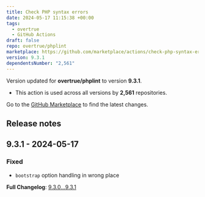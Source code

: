 ```yaml
---
title: Check PHP syntax errors
date: 2024-05-17 11:15:38 +00:00
tags:
  - overtrue
  - GitHub Actions
draft: false
repo: overtrue/phplint
marketplace: https://github.com/marketplace/actions/check-php-syntax-errors
version: 9.3.1
dependentsNumber: "2,561"
---
```



Version updated for **overtrue/phplint** to version **9.3.1**.
- This action is used across all versions by **2,561** repositories.

Go to the [GitHub Marketplace](https://github.com/marketplace/actions/check-php-syntax-errors) to find the latest changes.

## Release notes

## 9.3.1 - 2024-05-17

### Fixed 

- `bootstrap` option handling in wrong place

**Full Changelog**: [9.3.0...9.3.1](https://github.com/overtrue/phplint/compare/9.3.0...9.3.1)

